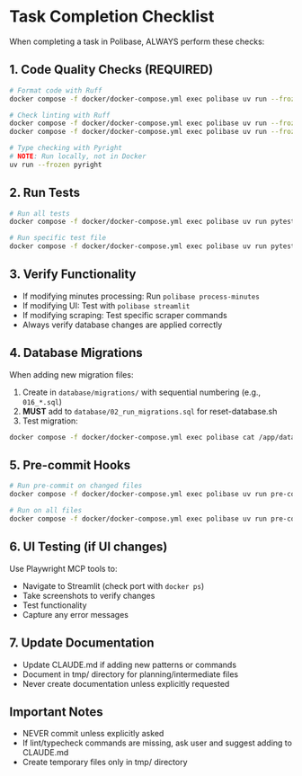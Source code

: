 # Task Completion Checklist

When completing a task in Polibase, ALWAYS perform these checks:

## 1. Code Quality Checks (REQUIRED)
```bash
# Format code with Ruff
docker compose -f docker/docker-compose.yml exec polibase uv run --frozen ruff format .

# Check linting with Ruff
docker compose -f docker/docker-compose.yml exec polibase uv run --frozen ruff check .
docker compose -f docker/docker-compose.yml exec polibase uv run --frozen ruff check . --fix  # Auto-fix issues

# Type checking with Pyright
# NOTE: Run locally, not in Docker
uv run --frozen pyright
```

## 2. Run Tests
```bash
# Run all tests
docker compose -f docker/docker-compose.yml exec polibase uv run pytest

# Run specific test file
docker compose -f docker/docker-compose.yml exec polibase uv run pytest tests/test_specific.py -v
```

## 3. Verify Functionality
- If modifying minutes processing: Run `polibase process-minutes`
- If modifying UI: Test with `polibase streamlit`
- If modifying scraping: Test specific scraper commands
- Always verify database changes are applied correctly

## 4. Database Migrations
When adding new migration files:
1. Create in `database/migrations/` with sequential numbering (e.g., `016_*.sql`)
2. **MUST** add to `database/02_run_migrations.sql` for reset-database.sh
3. Test migration:
```bash
docker compose -f docker/docker-compose.yml exec polibase cat /app/database/migrations/016_new_migration.sql | docker compose -f docker/docker-compose.yml exec -T postgres psql -U polibase_user -d polibase_db
```

## 5. Pre-commit Hooks
```bash
# Run pre-commit on changed files
docker compose -f docker/docker-compose.yml exec polibase uv run pre-commit run

# Run on all files
docker compose -f docker/docker-compose.yml exec polibase uv run pre-commit run --all-files
```

## 6. UI Testing (if UI changes)
Use Playwright MCP tools to:
- Navigate to Streamlit (check port with `docker ps`)
- Take screenshots to verify changes
- Test functionality
- Capture any error messages

## 7. Update Documentation
- Update CLAUDE.md if adding new patterns or commands
- Document in tmp/ directory for planning/intermediate files
- Never create documentation unless explicitly requested

## Important Notes
- NEVER commit unless explicitly asked
- If lint/typecheck commands are missing, ask user and suggest adding to CLAUDE.md
- Create temporary files only in tmp/ directory
